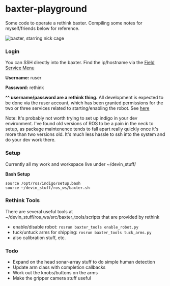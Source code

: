 # baxter-playground
Some code to operate a rethink baxter.  Compiling some notes for myself/friends below for reference.

![baxter, starring nick cage](https://gist.githubusercontent.com/devlaf/a7e7ec6738907150b3c364d20200ea5c/raw/b65eaccdeac02f9ca365d990eab9ead5a5aeec7c/baxter.jpg)

### Login
You can SSH directly into the baxter.  Find the ip/hostname via the [Field Service Menu](http://sdk.rethinkrobotics.com/wiki/Field_Service_Menu_(FSM))

**Username:** ruser

**Password:** rethink

**^^ username/password are a rethink thing.**  All development is expected to be done via the ruser account, which has been granted permissions for the two or three services related to starting/enabling the robot. See [here](http://sdk.rethinkrobotics.com/wiki/SSH)

Note: It's probably not worth trying to set up indigo in your dev environment.  I've found old versions of ROS to be a pain in the neck to setup, as package maintenence tends to fall apart really quickly once it's more than two versions old. It's much less hassle to ssh into the system and do your dev work there.

### Setup
Currently all my work and workspace live under ~/devin_stuff/

**Bash Setup**
```
source /opt/ros/indigo/setup.bash
source ~/devin_stuff/ros_ws/baxter.sh
```

### Rethink Tools
There are several useful tools at ~/devin_stuff/ros_ws/src/baxter_tools/scripts that are provided by rethink

- enable/disable robot: `rosrun baxter_tools enable_robot.py`
- tuck/untuck arms for shipping: `rosrun baxter_tools tuck_arms.py`
- also calibration stuff, etc.


### Todo
- Expand on the head sonar-array stuff to do simple human detection
- Update arm class with completion callbacks
- Work out the knobs/buttons on the arms
- Make the gripper camera stuff useful
